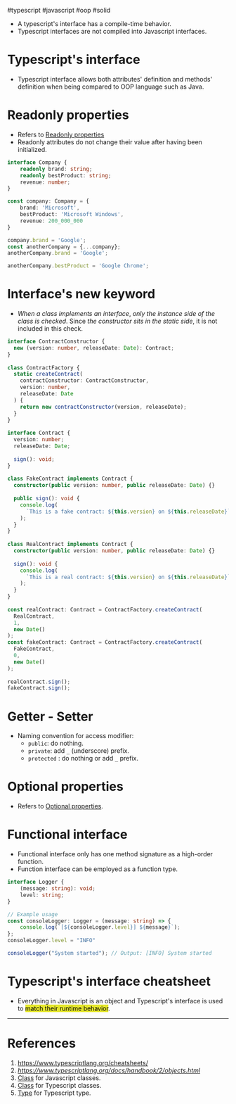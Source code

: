 #typescript #javascript #oop #solid 

- A typescript's interface has a compile-time behavior.
- Typescript interfaces are not compiled into Javascript interfaces.
# Typescript's interface
- Typescript interface allows both attributes' definition and methods' definition when being compared to OOP language such as Java.
# Readonly properties
- Refers to [Readonly properties](programming/javascript/typescript/Class.md#Readonly%20properties)
- Readonly attributes do not change their value after having been initialized.
```typescript title='Readonly attributes'
interface Company {
	readonly brand: string;
	readonly bestProduct: string;
	revenue: number;
}

const company: Company = {
	brand: 'Microsoft',
	bestProduct: 'Microsoft Windows',
	revenue: 200_000_000
}

company.brand = 'Google';
const anotherCompany = {...company};
anotherCompany.brand = 'Google';

anotherCompany.bestProduct = 'Google Chrome';
```
# Interface's new keyword
- _When a class implements an interface_, _only the instance side of the class is checked_. Since _the constructor sits in the static side_, it is not included in this check.
```ts title='interface constructor signature'
interface ContractConstructor {  
  new (version: number, releaseDate: Date): Contract;  
}  
  
class ContractFactory {  
  static createContract(  
    contractConstructor: ContractConstructor,  
    version: number,  
    releaseDate: Date  
  ) {  
    return new contractConstructor(version, releaseDate);  
  }  
}  
  
interface Contract {  
  version: number;  
  releaseDate: Date;  
  
  sign(): void;  
}  
  
class FakeContract implements Contract {  
  constructor(public version: number, public releaseDate: Date) {}  
  
  public sign(): void {  
    console.log(  
      `This is a fake contract: ${this.version} on ${this.releaseDate}`  
    );  
  }  
}  
  
class RealContract implements Contract {  
  constructor(public version: number, public releaseDate: Date) {}  
  
  sign(): void {  
    console.log(  
      `This is a real contract: ${this.version} on ${this.releaseDate}`  
    );  
  }  
}  
  
const realContract: Contract = ContractFactory.createContract(  
  RealContract,  
  1,  
  new Date()  
);  
const fakeContract: Contract = ContractFactory.createContract(  
  FakeContract,  
  0,  
  new Date()  
);  
  
realContract.sign();  
fakeContract.sign();
```

# Getter - Setter
- Naming convention for access modifier:
	- `public`: do nothing.
	- `private`: add `_` (underscore) prefix.
	- `protected` : do nothing or add `_` prefix.
# Optional properties
- Refers to [Optional properties](programming/javascript/typescript/Type.md#Optional%20properties).
# Functional interface
- Functional interface only has one method signature as a high-order function.
- Function interface can be employed as a function type.
```typescript title='Functional interface in Typescript'
interface Logger {
    (message: string): void;
    level: string;
}

// Example usage
const consoleLogger: Logger = (message: string) => {
    console.log(`[${consoleLogger.level}] ${message}`);
};
consoleLogger.level = "INFO"

consoleLogger("System started"); // Output: [INFO] System started

```
# Typescript's interface cheatsheet
- Everything in Javascript is an object and Typescript's interface is used to <mark style="background: #e4e62d;">match their runtime behavior</mark>.
---
# References
1. https://www.typescriptlang.org/cheatsheets/
2. *https://www.typescriptlang.org/docs/handbook/2/objects.html*
3. [Class](programming/javascript/typescript/Class.md) for Javascript classes.
4. [Class](programming/javascript/typescript/Class.md) for Typescript classes.
5. [Type](programming/javascript/typescript/Type.md) for Typescript type.